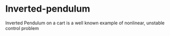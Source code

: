 # Inverted-pendulum
Inverted Pendulum on a cart is a well known example of nonlinear, unstable control problem
